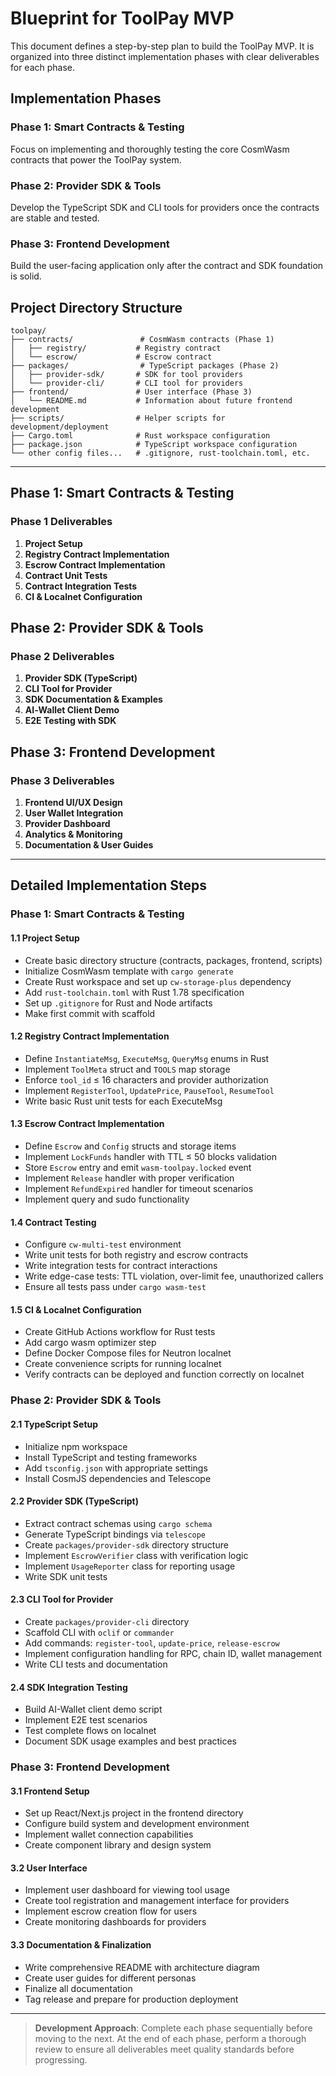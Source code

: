 # Blueprint for ToolPay MVP

This document defines a step-by-step plan to build the ToolPay MVP. It is organized into three distinct implementation phases with clear deliverables for each phase.

## Implementation Phases

### Phase 1: Smart Contracts & Testing
Focus on implementing and thoroughly testing the core CosmWasm contracts that power the ToolPay system.

### Phase 2: Provider SDK & Tools
Develop the TypeScript SDK and CLI tools for providers once the contracts are stable and tested.

### Phase 3: Frontend Development
Build the user-facing application only after the contract and SDK foundation is solid.

## Project Directory Structure

```
toolpay/
├── contracts/               # CosmWasm contracts (Phase 1)
│   ├── registry/           # Registry contract
│   └── escrow/             # Escrow contract
├── packages/                # TypeScript packages (Phase 2)
│   ├── provider-sdk/       # SDK for tool providers
│   └── provider-cli/       # CLI tool for providers
├── frontend/               # User interface (Phase 3)
│   └── README.md           # Information about future frontend development
├── scripts/                # Helper scripts for development/deployment
├── Cargo.toml              # Rust workspace configuration
├── package.json            # TypeScript workspace configuration
└── other config files...   # .gitignore, rust-toolchain.toml, etc.
```

---

## Phase 1: Smart Contracts & Testing

### Phase 1 Deliverables
1. **Project Setup**
2. **Registry Contract Implementation**
3. **Escrow Contract Implementation**
4. **Contract Unit Tests**
5. **Contract Integration Tests**
6. **CI & Localnet Configuration**

## Phase 2: Provider SDK & Tools

### Phase 2 Deliverables
1. **Provider SDK (TypeScript)**
2. **CLI Tool for Provider**
3. **SDK Documentation & Examples**
4. **AI‑Wallet Client Demo**
5. **E2E Testing with SDK**

## Phase 3: Frontend Development

### Phase 3 Deliverables
1. **Frontend UI/UX Design**
2. **User Wallet Integration**
3. **Provider Dashboard**
4. **Analytics & Monitoring**
5. **Documentation & User Guides**

---

## Detailed Implementation Steps

### Phase 1: Smart Contracts & Testing

#### 1.1 Project Setup
- Create basic directory structure (contracts, packages, frontend, scripts)
- Initialize CosmWasm template with `cargo generate`
- Create Rust workspace and set up `cw-storage-plus` dependency
- Add `rust-toolchain.toml` with Rust 1.78 specification
- Set up `.gitignore` for Rust and Node artifacts
- Make first commit with scaffold

#### 1.2 Registry Contract Implementation
- Define `InstantiateMsg`, `ExecuteMsg`, `QueryMsg` enums in Rust
- Implement `ToolMeta` struct and `TOOLS` map storage
- Enforce `tool_id` ≤ 16 characters and provider authorization
- Implement `RegisterTool`, `UpdatePrice`, `PauseTool`, `ResumeTool`
- Write basic Rust unit tests for each ExecuteMsg

#### 1.3 Escrow Contract Implementation
- Define `Escrow` and `Config` structs and storage items
- Implement `LockFunds` handler with TTL ≤ 50 blocks validation
- Store `Escrow` entry and emit `wasm-toolpay.locked` event
- Implement `Release` handler with proper verification
- Implement `RefundExpired` handler for timeout scenarios
- Implement query and sudo functionality

#### 1.4 Contract Testing
- Configure `cw-multi-test` environment
- Write unit tests for both registry and escrow contracts
- Write integration tests for contract interactions
- Write edge-case tests: TTL violation, over-limit fee, unauthorized callers
- Ensure all tests pass under `cargo wasm-test`

#### 1.5 CI & Localnet Configuration
- Create GitHub Actions workflow for Rust tests
- Add cargo wasm optimizer step
- Define Docker Compose files for Neutron localnet
- Create convenience scripts for running localnet
- Verify contracts can be deployed and function correctly on localnet

### Phase 2: Provider SDK & Tools

#### 2.1 TypeScript Setup
- Initialize npm workspace
- Install TypeScript and testing frameworks
- Add `tsconfig.json` with appropriate settings
- Install CosmJS dependencies and Telescope

#### 2.2 Provider SDK (TypeScript)
- Extract contract schemas using `cargo schema`
- Generate TypeScript bindings via `telescope`
- Create `packages/provider-sdk` directory structure
- Implement `EscrowVerifier` class with verification logic
- Implement `UsageReporter` class for reporting usage
- Write SDK unit tests

#### 2.3 CLI Tool for Provider
- Create `packages/provider-cli` directory
- Scaffold CLI with `oclif` or `commander`
- Add commands: `register-tool`, `update-price`, `release-escrow`
- Implement configuration handling for RPC, chain ID, wallet management
- Write CLI tests and documentation

#### 2.4 SDK Integration Testing
- Build AI-Wallet client demo script
- Implement E2E test scenarios
- Test complete flows on localnet
- Document SDK usage examples and best practices

### Phase 3: Frontend Development

#### 3.1 Frontend Setup
- Set up React/Next.js project in the frontend directory
- Configure build system and development environment
- Implement wallet connection capabilities
- Create component library and design system

#### 3.2 User Interface
- Implement user dashboard for viewing tool usage
- Create tool registration and management interface for providers
- Implement escrow creation flow for users
- Create monitoring dashboards for providers

#### 3.3 Documentation & Finalization
- Write comprehensive README with architecture diagram
- Create user guides for different personas
- Finalize all documentation
- Tag release and prepare for production deployment

---

> **Development Approach**: Complete each phase sequentially before moving to the next. At the end of each phase, perform a thorough review to ensure all deliverables meet quality standards before progressing.
